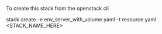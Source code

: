 To create this stack from the openstack cli

stack create -e  env_server_with_volume.yaml -t resource.yaml <STACK_NAME_HERE>

